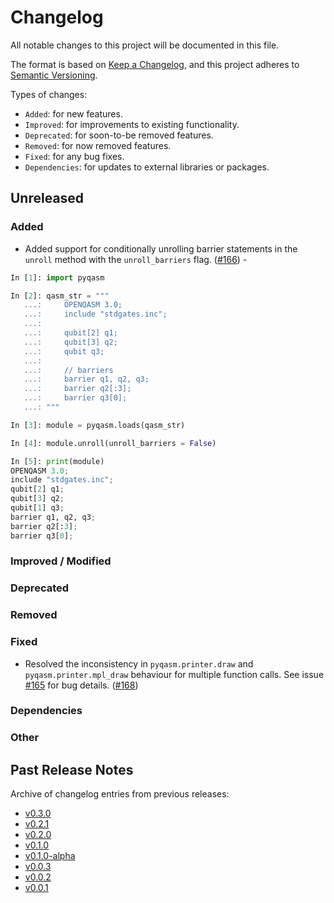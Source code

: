 # Changelog

All notable changes to this project will be documented in this file.

The format is based on [Keep a Changelog](https://keepachangelog.com/en/1.1.0/), and this project adheres to [Semantic Versioning](https://semver.org/spec/v2.0.0.html).

Types of changes:
- `Added`: for new features.
- `Improved`: for improvements to existing functionality.
- `Deprecated`: for soon-to-be removed features.
- `Removed`: for now removed features.
- `Fixed`: for any bug fixes.
- `Dependencies`: for updates to external libraries or packages.

## Unreleased

### Added
- Added support for conditionally unrolling barrier statements in the `unroll` method with the `unroll_barriers` flag. ([#166](https://github.com/qBraid/pyqasm/pull/166)) - 

```python
In [1]: import pyqasm

In [2]: qasm_str = """
   ...:     OPENQASM 3.0;
   ...:     include "stdgates.inc";
   ...: 
   ...:     qubit[2] q1;
   ...:     qubit[3] q2;
   ...:     qubit q3;
   ...: 
   ...:     // barriers
   ...:     barrier q1, q2, q3;
   ...:     barrier q2[:3];
   ...:     barrier q3[0];
   ...: """

In [3]: module = pyqasm.loads(qasm_str)

In [4]: module.unroll(unroll_barriers = False)

In [5]: print(module)
OPENQASM 3.0;
include "stdgates.inc";
qubit[2] q1;
qubit[3] q2;
qubit[1] q3;
barrier q1, q2, q3;
barrier q2[:3];
barrier q3[0];
```

### Improved / Modified

### Deprecated

### Removed

### Fixed
- Resolved the inconsistency in `pyqasm.printer.draw` and `pyqasm.printer.mpl_draw` behaviour for multiple function calls. See issue [#165](https://github.com/qBraid/pyqasm/issues/165) for bug details. ([#168](https://github.com/qBraid/pyqasm/pull/168))

### Dependencies

### Other

## Past Release Notes

Archive of changelog entries from previous releases:

- [v0.3.0](https://github.com/qBraid/pyqasm/releases/tag/v0.3.0)
- [v0.2.1](https://github.com/qBraid/pyqasm/releases/tag/v0.2.1)
- [v0.2.0](https://github.com/qBraid/pyqasm/releases/tag/v0.2.0)
- [v0.1.0](https://github.com/qBraid/pyqasm/releases/tag/v0.1.0)
- [v0.1.0-alpha](https://github.com/qBraid/pyqasm/releases/tag/v0.1.0-alpha)
- [v0.0.3](https://github.com/qBraid/pyqasm/releases/tag/v0.0.3)
- [v0.0.2](https://github.com/qBraid/pyqasm/releases/tag/v0.0.2)
- [v0.0.1](https://github.com/qBraid/pyqasm/releases/tag/v0.0.1)
